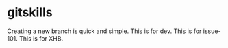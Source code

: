 # gitskills
Creating a new branch is quick and simple.
This is for dev.
This is for issue-101.
This is for XHB.